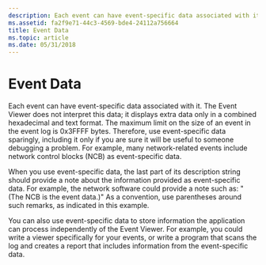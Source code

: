 ```yaml
---
description: Each event can have event-specific data associated with it.
ms.assetid: fa2f9e71-44c3-4569-bde4-24112a756664
title: Event Data
ms.topic: article
ms.date: 05/31/2018
---
```


# Event Data

Each event can have event-specific data associated with it. The Event Viewer does not interpret this data; it displays extra data only in a combined hexadecimal and text format. The maximum limit on the size of an event in the event log is 0x3FFFF bytes. Therefore, use event-specific data sparingly, including it only if you are sure it will be useful to someone debugging a problem. For example, many network-related events include network control blocks (NCB) as event-specific data.

When you use event-specific data, the last part of its description string should provide a note about the information provided as event-specific data. For example, the network software could provide a note such as: "(The NCB is the event data.)" As a convention, use parentheses around such remarks, as indicated in this example.

You can also use event-specific data to store information the application can process independently of the Event Viewer. For example, you could write a viewer specifically for your events, or write a program that scans the log and creates a report that includes information from the event-specific data.

 

 



